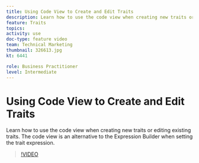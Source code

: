 ```yaml
---
title: Using Code View to Create and Edit Traits
description: Learn how to use the code view when creating new traits or editing existing traits. The code view is an alternative to the Expression Builder when setting the trait expression.
feature: Traits
topics: 
activity: use
doc-type: feature video
team: Technical Marketing
thumbnail: 326613.jpg
kt: 6441

role: Business Practitioner
level: Intermediate
---
```


# Using Code View to Create and Edit Traits

Learn how to use the code view when creating new traits or editing existing traits. The code view is an alternative to the Expression Builder when setting the trait expression.

>[!VIDEO](https://video.tv.adobe.com/v/326613/?quality=12&learn=on)

